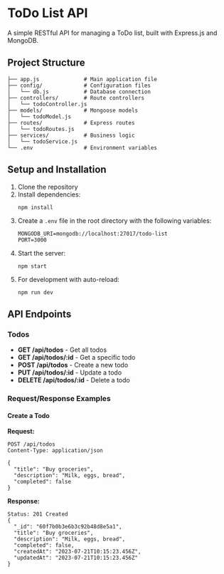 # ToDo List API

A simple RESTful API for managing a ToDo list, built with Express.js and MongoDB.

## Project Structure

```
├── app.js              # Main application file
├── config/             # Configuration files
│   └── db.js           # Database connection
├── controllers/        # Route controllers
│   └── todoController.js
├── models/             # Mongoose models
│   └── todoModel.js    
├── routes/             # Express routes
│   └── todoRoutes.js   
├── services/           # Business logic
│   └── todoService.js  
└── .env                # Environment variables
```

## Setup and Installation

1. Clone the repository
2. Install dependencies:
   ```
   npm install
   ```
3. Create a `.env` file in the root directory with the following variables:
   ```
   MONGODB_URI=mongodb://localhost:27017/todo-list
   PORT=3000
   ```
4. Start the server:
   ```
   npm start
   ```
5. For development with auto-reload:
   ```
   npm run dev
   ```

## API Endpoints

### Todos

- **GET /api/todos** - Get all todos
- **GET /api/todos/:id** - Get a specific todo
- **POST /api/todos** - Create a new todo
- **PUT /api/todos/:id** - Update a todo
- **DELETE /api/todos/:id** - Delete a todo

### Request/Response Examples

#### Create a Todo

**Request:**
```
POST /api/todos
Content-Type: application/json

{
  "title": "Buy groceries",
  "description": "Milk, eggs, bread",
  "completed": false
}
```

**Response:**
```
Status: 201 Created
{
  "_id": "60f7b0b3e6b3c92b48d8e5a1",
  "title": "Buy groceries",
  "description": "Milk, eggs, bread",
  "completed": false,
  "createdAt": "2023-07-21T10:15:23.456Z",
  "updatedAt": "2023-07-21T10:15:23.456Z"
}
``` 
